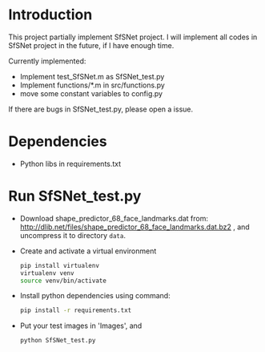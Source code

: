 # Introduction
This project partially implement SfSNet project. 
I will implement all codes in SfSNet project in the future,
if I have enough time.

Currently implemented:
* Implement test_SfSNet.m as SfSNet_test.py
* Implement functions/*.m in src/functions.py
* move some constant variables to config.py 

If there are bugs in SfSNet_test.py, please open a issue.

# Dependencies
* Python libs in requirements.txt

# Run SfSNet_test.py
* Download shape_predictor_68_face_landmarks.dat from:
http://dlib.net/files/shape_predictor_68_face_landmarks.dat.bz2 , 
and uncompress it to directory `data`.

* Create and activate a virtual environment
    ```bash
    pip install virtualenv
    virtualenv venv
    source venv/bin/activate
    ```
* Install python dependencies using command:
    ```bash
    pip install -r requirements.txt
    ```
* Put your test images in 'Images', and 
    ```bash
    python SfSNet_test.py
    ```
